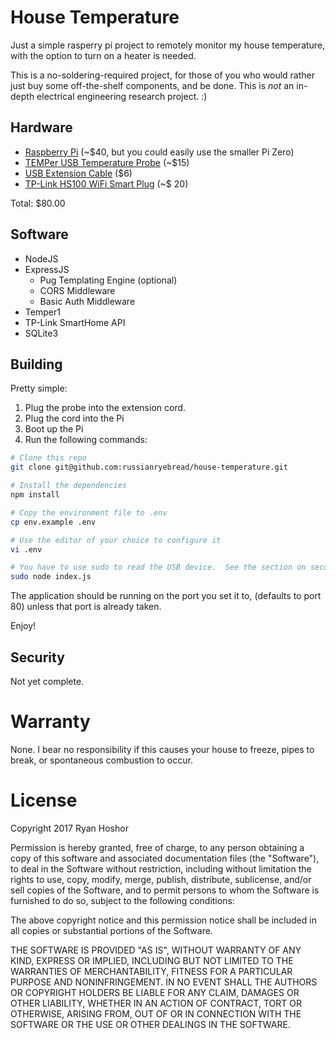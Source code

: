 # House Temperature

Just a simple rasperry pi project to remotely monitor my house temperature, with the option to turn on a heater is needed.

This is a no-soldering-required project, for those of you who would rather just buy some off-the-shelf components, and be done.  This is *not* an in-depth electrical engineering research project. :)

## Hardware

 - [Raspberry Pi](http://amzn.to/2DqaH7c) (~$40, but you could easily use the smaller Pi Zero)
 - [TEMPer USB Temperature Probe](http://amzn.to/2DoXJGA) (~$15)
 - [USB Extension Cable](http://amzn.to/2C5L67v) ($6)
 - [TP-Link HS100 WiFi Smart Plug](http://amzn.to/2Dro47h) (~$ 20)

 Total: $80.00

 ## Software

  - NodeJS
  - ExpressJS
    - Pug Templating Engine (optional)
    - CORS Middleware
    - Basic Auth Middleware
  - Temper1
  - TP-Link SmartHome API
  - SQLite3

  ## Building

  Pretty simple:
  
   1. Plug the probe into the extension cord.
   2. Plug the cord into the Pi
   3. Boot up the Pi
   4. Run the following commands:

```bash
# Clone this repo
git clone git@github.com:russianryebread/house-temperature.git

# Install the dependencies
npm install

# Copy the environment file to .env
cp env.example .env

# Use the editor of your choice to configure it
vi .env

# You have to use sudo to read the USB device.  See the section on security for more info.
sudo node index.js
```

The application should be running on the port you set it to, (defaults to port 80) unless that port is already taken.

Enjoy!

## Security
Not yet complete.

# Warranty
None.  I bear no responsibility if this causes your house to freeze, pipes to break, or spontaneous combustion to occur.

# License
Copyright 2017 Ryan Hoshor

Permission is hereby granted, free of charge, to any person obtaining a copy of this software and associated documentation files (the "Software"), to deal in the Software without restriction, including without limitation the rights to use, copy, modify, merge, publish, distribute, sublicense, and/or sell copies of the Software, and to permit persons to whom the Software is furnished to do so, subject to the following conditions:

The above copyright notice and this permission notice shall be included in all copies or substantial portions of the Software.

THE SOFTWARE IS PROVIDED "AS IS", WITHOUT WARRANTY OF ANY KIND, EXPRESS OR IMPLIED, INCLUDING BUT NOT LIMITED TO THE WARRANTIES OF MERCHANTABILITY, FITNESS FOR A PARTICULAR PURPOSE AND NONINFRINGEMENT. IN NO EVENT SHALL THE AUTHORS OR COPYRIGHT HOLDERS BE LIABLE FOR ANY CLAIM, DAMAGES OR OTHER LIABILITY, WHETHER IN AN ACTION OF CONTRACT, TORT OR OTHERWISE, ARISING FROM, OUT OF OR IN CONNECTION WITH THE SOFTWARE OR THE USE OR OTHER DEALINGS IN THE SOFTWARE.